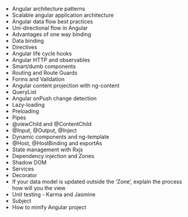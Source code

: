 * Angular architecture patterns
* Scalable angular application architecture
* Angular data flow best practices
* Uni-directional flow in Angular
* Advantages of one way binding
* Data binding
* Directives
* Angular life cycle hooks
* Angular HTTP and observables
* Smart/dumb components
* Routing and Route Guards
* Forms and Validation
* Angular content projection with ng-content
* QueryList
* Angular onPush change detection
* Lazy-loading
* Preloading
* Pipes
* @viewChild and @ContentChild
* @Input, @Output, @Inject
* Dynamic components and ng-template
* @Host, @HostBinding and exportAs
* State management with Rxjs
* Dependency injection and Zones
* Shadow DOM
* Services
* Decorator
* If your data model is updated outside the ‘Zone’, explain the process how will you the view
* Unit testing - Karma and Jasmine
* Subject
* How to minify Angular project
